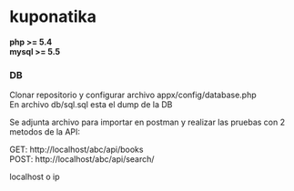 # kuponatika

**php >= 5.4**  
**mysql >= 5.5**  

### DB

Clonar repositorio y configurar archivo appx/config/database.php  
En archivo db/sql.sql esta el dump de la DB  

Se adjunta archivo para importar en postman y realizar las pruebas con 2 metodos de la API:  

GET: http://localhost/abc/api/books  
POST: http://localhost/abc/api/search/  

localhost o ip
